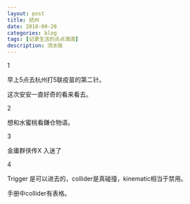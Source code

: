 ```yaml
---
layout: post
title: 杭州
date: 2018-09-28
categories: blog
tags: [记录生活的点点滴滴]
description: 流水账
---
```


1 

早上5点去杭州打5联疫苗的第二针。

这次安安一直好奇的看来看去。

2

想和水蜜桃看鎌仓物语。

3

金庸群侠传X 入迷了

4

Trigger 是可以进去的，collider是真碰撞，kinematic相当于禁用。

手册中collider有表格。


